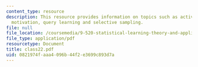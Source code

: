 ```yaml
---
content_type: resource
description: This resource provides information on topics such as active learning
  motivation, query learning and selective sampling.
file: null
file_location: /coursemedia/9-520-statistical-learning-theory-and-applications-spring-2006/0821974faaa4096b44f2e3699c893d7a_class22.pdf
file_type: application/pdf
resourcetype: Document
title: class22.pdf
uid: 0821974f-aaa4-096b-44f2-e3699c893d7a
---
```

